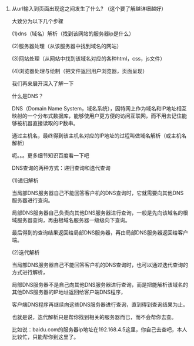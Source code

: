 1. 从url输入到页面出现这之间发生了什么? （这个要了解越详细越好）

   大致分为以下几个步骤

   (1)dns（域名）解析（找到该网站的服务器ip是什么）

   (2)服务器处理（从该服务器中找到域名的网站）

   (3)网站处理（从网站中找到该域名对应的各种html，css，js文件）

   (4)浏览器处理与绘制（把文件返回用户浏览器，页面呈现）

   我们再来展开深入了解一下
 
   什么是DNS？

   DNS（Domain Name System，域名系统），因特网上作为域名和IP地址相互映射的一个分布式数据库，能够使用户更方便的访问互联网，而不用去记住能够被机器直接读取的IP数串。
   
   通过主机名，最终得到该主机名对应的IP地址的过程叫做域名解析（或主机名解析）

   呃。。。更多细节知识百度看一下吧


   DNS查询的两种方式：递归查询和迭代查询

   (1)递归解析

      当局部DNS服务器自己不能回答客户机的DNS查询时，它就需要向其他DNS服务器进行查询。
     
      局部DNS服务器自己负责向其他DNS服务器进行查询，一般是先向该域名的根域服务器查询，再由根域名服务器一级级向下查询。
      
      最后得到的查询结果返回给局部DNS服务器，再由局部DNS服务器返回给客户端。

   (2)迭代解析

      当局部DNS服务器自己不能回答客户机的DNS查询时，也可以通过迭代查询的方式进行解析，

      局部DNS服务器不是自己向其他DNS服务器进行查询，而是把能解析该域名的其他DNS服务器的IP地址返回给客户端DNS程序，
      
      客户端DNS程序再继续向这些DNS服务器进行查询，直到得到查询结果为止。
      
      也就是说，迭代解析只是帮你找到相关的服务器而已，而不会帮你去查。
      
      比如说：baidu.com的服务器ip地址在192.168.4.5这里，你自己去查吧，本人比较忙，只能帮你到这里了。  